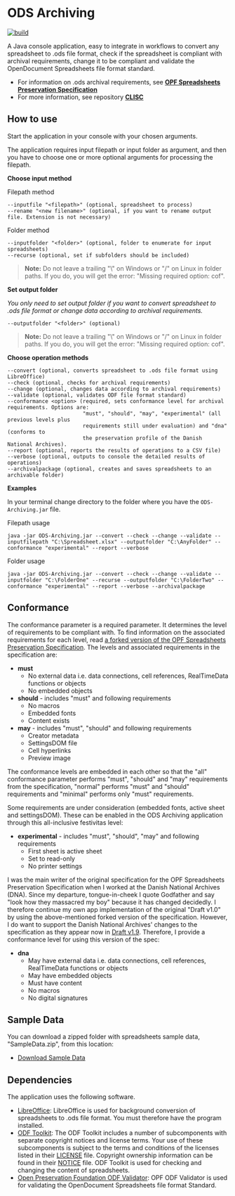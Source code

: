 # ODS Archiving

[![build](https://github.com/Asbjoedt/ODS-Archiving/actions/workflows/maven.yml/badge.svg)](https://github.com/Asbjoedt/ODS-Archiving/actions/workflows/maven.yml
)

A Java console application, easy to integrate in workflows to convert any spreadsheet to .ods file format, check if the spreadsheet is compliant with archival requirements, change it to be compliant and validate the OpenDocument Spreadsheets file format standard.

* For information on .ods archival requirements, see **[OPF Spreadsheets Preservation Specification](https://github.com/opf-labs/Spreadsheets-Preservation-Specification/blob/main/v1.0/Specification.md#41-opendocument-spreadsheets)**
* For more information, see repository **[CLISC](https://github.com/Asbjoedt/CLISC)**

## How to use

Start the application in your console with your chosen arguments.

The application requires input filepath or input folder as argument, and then you have to choose one or more optional arguments for processing the filepath.

**Choose input method**

Filepath method
```
--inputfile "<filepath>" (optional, spreadsheet to process)
--rename "<new filename>" (optional, if you want to rename output file. Extension is not necessary)
```
Folder method
```
--inputfolder "<folder>" (optional, folder to enumerate for input spreadsheets)
--recurse (optional, set if subfolders should be included)
```
> **Note:** Do not leave a trailing "\\" on Windows or "/" on Linux in folder paths. If you do, you will get the error: "Missing required option: cof".

**Set output folder**

*You only need to set output folder if you want to convert spreadsheet to .ods file format or change data according to archival requirements.*

```
--outputfolder "<folder>" (optional)
```
> **Note:** Do not leave a trailing "\\" on Windows or "/" on Linux in folder paths. If you do, you will get the error: "Missing required option: cof".

**Choose operation methods**

```
--convert (optional, converts spreadsheet to .ods file format using LibreOffice)
--check (optional, checks for archival requirements)
--change (optional, changes data according to archival requirements)
--validate (optional, validates ODF file format standard)
--conformance <option> (required, sets conformance level for archival requirements. Options are: 
                        "must", "should", "may", "experimental" (all previous levels plus 
                        requirements still under evaluation) and "dna" (conforms to 
                        the preservation profile of the Danish National Archives).
--report (optional, reports the results of operations to a CSV file)
--verbose (optional, outputs to console the detailed results of operations)
--archivalpackage (optional, creates and saves spreadsheets to an archivable folder)
```
**Examples**

In your terminal change directory to the folder where you have the ```ODS-Archiving.jar``` file.

Filepath usage
```
java -jar ODS-Archiving.jar --convert --check --change --validate --inputfilepath "C:\Spreadsheet.xlsx" --outputfolder "C:\AnyFolder" --conformance "experimental" --report --verbose
```
Folder usage
```
java -jar ODS-Archiving.jar --convert --check --change --validate --inputfolder "C:\FolderOne" --recurse --outputfolder "C:\FolderTwo" --conformance "experimental" --report --verbose --archivalpackage
```

## Conformance

The conformance parameter is a required parameter. It determines the level of requirements to be compliant with. To find information on the associated requirements for each level, read [a forked version of the OPF Spreadsheets Preservation Specification](https://github.com/Asbjoedt/sheets-preservation-spec/blob/main/Draft%20v1.0/Specification.md#41-opendocument-spreadsheets). The levels and associated requirements in the specification are:
* **must**
  * No external data i.e. data connections, cell references, RealTimeData functions or objects
  * No embedded objects
* **should** - includes "must" and following requirements
  * No macros
  * Embedded fonts
  * Content exists
* **may** - includes "must", "should" and following requirements
  * Creator metadata
  * SettingsDOM file
  * Cell hyperlinks
  * Preview image

The conformance levels are embedded in each other so that the "all" conformance parameter performs "must", "should" and "may" requirements from the specification, "normal" performs "must" and "should" requirements and "minimal" performs only "must" requirements.

Some requirements are under consideration (embedded fonts, active sheet and settingsDOM). These can be enabled in the ODS Archiving application through this all-inclusive festivitas level:
* **experimental** - includes "must", "should", "may" and following requirements
  * First sheet is active sheet
  * Set to read-only
  * No printer settings

I was the main writer of the original specification for the OPF Spreadsheets Preservation Specification when I worked at the Danish National Archives (DNA). Since my departure, tongue-in-cheek I quote Godfather and say "look how they massacred my boy" because it has changed decidedly. I therefore continue my own app implementation of the original "Draft v1.0" by using the above-mentioned forked version of the specification. However, I do want to support the Danish National Archives' changes to the specification as they appear now in [Draft v1.9](https://github.com/openpreserve/sheets-preservation-spec/blob/main/Draft%20v1.0/Specification.md#1-introduction). Therefore, I provide a conformance level for using this version of the spec:
* **dna**
  * May have external data i.e. data connections, cell references, RealTimeData functions or objects
  * May have embedded objects
  * Must have content
  * No macros
  * No digital signatures

## Sample Data
You can download a zipped folder with spreadsheets sample data, "SampleData.zip", from this location:
* [Download Sample Data](https://github.com/Asbjoedt/CLISC/tree/master/Docs)

## Dependencies

The application uses the following software.
* [LibreOffice](https://www.libreoffice.org/): LibreOffice is used for background conversion of spreadsheets to .ods file format. You must therefore have the program installed.
* [ODF Toolkit](https://odftoolkit.org/): The ODF Toolkit includes a number of subcomponents with separate copyright notices and license terms. Your use of these subcomponents is subject to the terms and conditions of the licenses listed in their [LICENSE](https://github.com/tdf/odftoolkit/blob/master/LICENSE) file. Copyright ownership information can be found in their [NOTICE](https://github.com/tdf/odftoolkit/blob/master/NOTICE) file. ODF Toolkit is used for checking and changing the content of spreadsheets.
* [Open Preservation Foundation ODF Validator](https://github.com/openpreserve/odf-validator): OPF ODF Validator is used for validating the OpenDocument Spreadsheets file format Standard.
